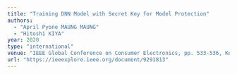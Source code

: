 ```yaml
---
title: "Training DNN Model with Secret Key for Model Protection"
authors:
  - "April Pyone MAUNG MAUNG"
  - "Hitoshi KIYA"
year: 2020
type: "international"
venue: "IEEE Global Conference on Consumer Electronics, pp. 533-536, Kobe, Japan, 2020-10-16."
url: "https://ieeexplore.ieee.org/document/9291813"
---
```

